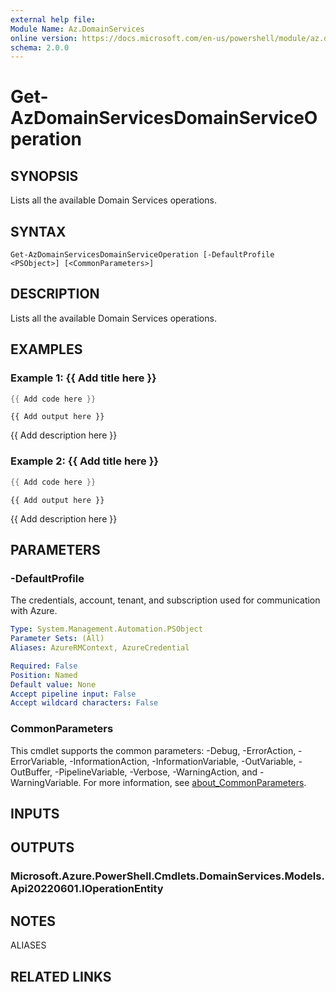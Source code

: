 ```yaml
---
external help file:
Module Name: Az.DomainServices
online version: https://docs.microsoft.com/en-us/powershell/module/az.domainservices/get-azdomainservicesdomainserviceoperation
schema: 2.0.0
---
```


# Get-AzDomainServicesDomainServiceOperation

## SYNOPSIS
Lists all the available Domain Services operations.

## SYNTAX

```
Get-AzDomainServicesDomainServiceOperation [-DefaultProfile <PSObject>] [<CommonParameters>]
```

## DESCRIPTION
Lists all the available Domain Services operations.

## EXAMPLES

### Example 1: {{ Add title here }}
```powershell
{{ Add code here }}
```

```output
{{ Add output here }}
```

{{ Add description here }}

### Example 2: {{ Add title here }}
```powershell
{{ Add code here }}
```

```output
{{ Add output here }}
```

{{ Add description here }}

## PARAMETERS

### -DefaultProfile
The credentials, account, tenant, and subscription used for communication with Azure.

```yaml
Type: System.Management.Automation.PSObject
Parameter Sets: (All)
Aliases: AzureRMContext, AzureCredential

Required: False
Position: Named
Default value: None
Accept pipeline input: False
Accept wildcard characters: False
```

### CommonParameters
This cmdlet supports the common parameters: -Debug, -ErrorAction, -ErrorVariable, -InformationAction, -InformationVariable, -OutVariable, -OutBuffer, -PipelineVariable, -Verbose, -WarningAction, and -WarningVariable. For more information, see [about_CommonParameters](http://go.microsoft.com/fwlink/?LinkID=113216).

## INPUTS

## OUTPUTS

### Microsoft.Azure.PowerShell.Cmdlets.DomainServices.Models.Api20220601.IOperationEntity

## NOTES

ALIASES

## RELATED LINKS

